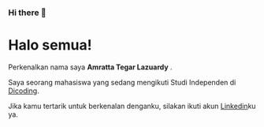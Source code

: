 ### Hi there 👋
# Halo semua! 

Perkenalkan nama saya **Amratta Tegar Lazuardy** .

Saya seorang mahasiswa yang sedang mengikuti Studi Independen di [Dicoding](https://www.dicoding.com/).

Jika kamu tertarik untuk berkenalan denganku, silakan ikuti akun [Linkedin](https://www.linkedin.com/in/amratta-tegar-lazuardy-31a805226/)ku ya.
